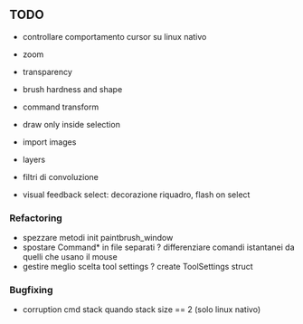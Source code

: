 ## TODO
- controllare comportamento cursor su linux nativo

+ zoom
+ transparency
+ brush hardness and shape
+ command transform
+ draw only inside selection
+ import images

+ layers
+ filtri di convoluzione
+ visual feedback select: decorazione riquadro, flash on select



### Refactoring
- spezzare metodi init paintbrush_window
- spostare Command* in file separati
? differenziare comandi istantanei da quelli che usano il mouse
- gestire meglio scelta tool settings
? create ToolSettings struct


### Bugfixing
- corruption cmd stack quando stack size == 2 (solo linux nativo)
